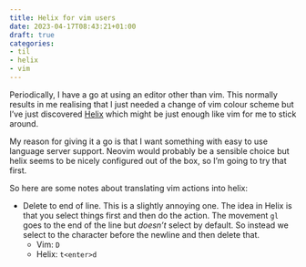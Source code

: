 ```yaml
---
title: Helix for vim users
date: 2023-04-17T08:43:21+01:00
draft: true
categories:
- til
- helix
- vim
---
```

Periodically, I have a go at using an editor other than vim. This normally results in me realising that I just needed a change of vim colour scheme but I’ve just discovered [Helix](https://helix-editor.com/) which might be just enough like vim for me to stick around. 

My reason for giving it a go is that I want something with easy to use language server support. Neovim would probably be a sensible choice but helix seems to be nicely configured out of the box, so I’m going to try that first. 

So here are some notes about translating vim actions into helix:

- Delete to end of line. This is a slightly annoying one. The idea in Helix is that you select things first and then do the action. The movement `gl` goes to the end of the line but _doesn’t_ select by default. So instead we select to the character before the newline and then delete that. 
  - Vim: `D`
  - Helix: `t<enter>d`